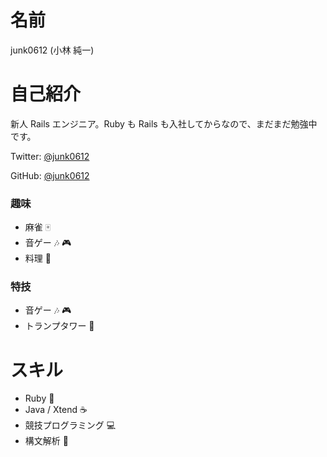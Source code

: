 名前
===

junk0612 (小林 純一)

自己紹介
===

新人 Rails エンジニア。Ruby も Rails も入社してからなので、まだまだ勉強中です。

Twitter: [@junk0612](https://twitter.com/junk0612)

GitHub: [@junk0612](https://github.com/junk0612)

### 趣味

- 麻雀 :mahjong:
- 音ゲー :notes: :video_game:
- 料理 :fork_and_knife:

### 特技

- 音ゲー :notes: :video_game:
- トランプタワー :tokyo_tower:

スキル
===

- Ruby :gem:
- Java / Xtend :coffee:
- 競技プログラミング :computer:
- 構文解析 :christmas_tree:
